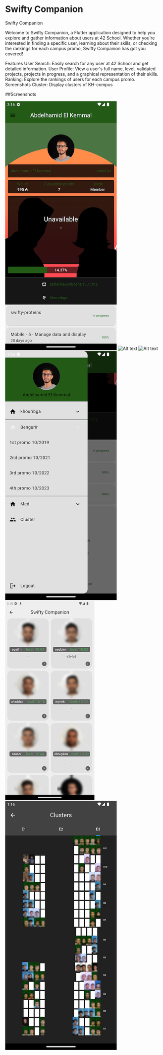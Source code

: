 # Swifty Companion
Swifty Companion

Welcome to Swifty Companion, a Flutter application designed to help you explore and gather information about users at 42 School. Whether you're interested in finding a specific user, learning about their skills, or checking the rankings for each campus promo, Swifty Companion has got you covered!

Features
User Search: Easily search for any user at 42 School and get detailed information.
User Profile: View a user's full name, level, validated projects, projects in progress, and a graphical representation of their skills.
Ranking: Explore the rankings of users for each campus promo.
Screenshots
Cluster: Display clusters of KH-compus

##Screenshots

![Alt text](/Screenshots/userProfilePage.png?raw=true "Profile page")
![Alt text](/Screenshots/userProfile2page.pngraw=true "Profile page 2")
![Alt text](/Screenshots/searchPage.pngraw=true "Search page")
![Alt text](/Screenshots/Sidebar.png?raw=true "Sidebar page")
![Alt text](/Screenshots/rankingPage.png?raw=true "Ranking page")
![Alt text](/Screenshots/cluster.png?raw=true "Cluster page")
